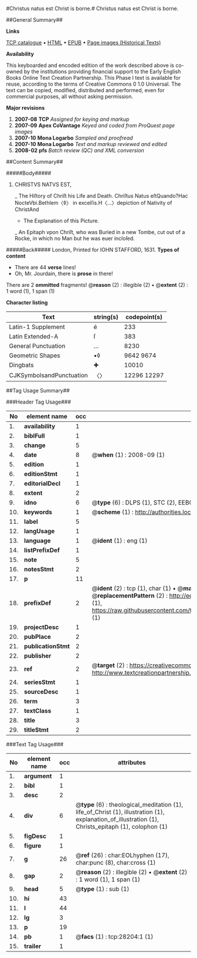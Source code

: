 #Christus natus est Christ is borne.#
Christus natus est Christ is borne.

##General Summary##

**Links**

[TCP catalogue](http://www.ota.ox.ac.uk/tcp/)  • 
[HTML](http://tei.it.ox.ac.uk/tcp/Texts-HTML/free/A18/A18703.html)  • 
[EPUB](http://tei.it.ox.ac.uk/tcp/Texts-EPUB/free/A18/A18703.epub) • 
[Page images (Historical Texts)](https://data.historicaltexts.jisc.ac.uk/view?pubId=eebo-33143064e&pageId=eebo-33143064e-28204-1)

**Availability**

This keyboarded and encoded edition of the
	       work described above is co-owned by the institutions
	       providing financial support to the Early English Books
	       Online Text Creation Partnership. This Phase I text is
	       available for reuse, according to the terms of Creative
	       Commons 0 1.0 Universal. The text can be copied,
	       modified, distributed and performed, even for
	       commercial purposes, all without asking permission.

**Major revisions**

1. __2007-08__ __TCP__ *Assigned for keying and markup*
1. __2007-09__ __Apex CoVantage__ *Keyed and coded from ProQuest page images*
1. __2007-10__ __Mona Logarbo__ *Sampled and proofread*
1. __2007-10__ __Mona Logarbo__ *Text and markup reviewed and edited*
1. __2008-02__ __pfs__ *Batch review (QC) and XML conversion*

##Content Summary##

#####Body#####

1. CHRISTVS NATVS EST,

    _ The Hiſtory of Chriſt his Life and Death.
Chriſtus Natus eſtQuando?Hac NocteVbi.Bethlem〈◊〉 in excelſis.H〈…〉depiction of Nativity of ChristAnd 
      * The Explanation of this Picture.

    _ An Epitaph vpon Chriſt, who was Buried in a new Tombe, cut out of a Rocke, in which no Man but he was euer incloſed.

#####Back#####
London, Printed for IOHN STAFFORD, 1631.
**Types of content**

  * There are 44 **verse** lines!
  * Oh, Mr. Jourdain, there is **prose** in there!

There are 2 **ommitted** fragments! 
 @__reason__ (2) : illegible (2)  •  @__extent__ (2) : 1 word (1), 1 span (1)

**Character listing**


|Text|string(s)|codepoint(s)|
|---|---|---|
|Latin-1 Supplement|é|233|
|Latin Extended-A|ſ|383|
|General Punctuation|…|8230|
|Geometric Shapes|▪◊|9642 9674|
|Dingbats|✚|10010|
|CJKSymbolsandPunctuation|〈〉|12296 12297|

##Tag Usage Summary##

###Header Tag Usage###

|No|element name|occ|attributes|
|---|---|---|---|
|1.|__availability__|1||
|2.|__biblFull__|1||
|3.|__change__|5||
|4.|__date__|8| @__when__ (1) : 2008-09 (1)|
|5.|__edition__|1||
|6.|__editionStmt__|1||
|7.|__editorialDecl__|1||
|8.|__extent__|2||
|9.|__idno__|6| @__type__ (6) : DLPS (1), STC (2), EEBO-CITATION (1), OCLC (1), VID (1)|
|10.|__keywords__|1| @__scheme__ (1) : http://authorities.loc.gov/ (1)|
|11.|__label__|5||
|12.|__langUsage__|1||
|13.|__language__|1| @__ident__ (1) : eng (1)|
|14.|__listPrefixDef__|1||
|15.|__note__|5||
|16.|__notesStmt__|2||
|17.|__p__|11||
|18.|__prefixDef__|2| @__ident__ (2) : tcp (1), char (1)  •  @__matchPattern__ (2) : ([0-9\-]+):([0-9IVX]+) (1), (.+) (1)  •  @__replacementPattern__ (2) : http://eebo.chadwyck.com/downloadtiff?vid=$1&page=$2 (1), https://raw.githubusercontent.com/textcreationpartnership/Texts/master/tcpchars.xml#$1 (1)|
|19.|__projectDesc__|1||
|20.|__pubPlace__|2||
|21.|__publicationStmt__|2||
|22.|__publisher__|2||
|23.|__ref__|2| @__target__ (2) : https://creativecommons.org/publicdomain/zero/1.0/ (1), http://www.textcreationpartnership.org/docs/. (1)|
|24.|__seriesStmt__|1||
|25.|__sourceDesc__|1||
|26.|__term__|3||
|27.|__textClass__|1||
|28.|__title__|3||
|29.|__titleStmt__|2||


###Text Tag Usage###

|No|element name|occ|attributes|
|---|---|---|---|
|1.|__argument__|1||
|2.|__bibl__|1||
|3.|__desc__|2||
|4.|__div__|6| @__type__ (6) : theological_meditation (1), life_of_Christ (1), illustration (1), explanation_of_illustration (1), Christs_epitaph (1), colophon (1)|
|5.|__figDesc__|1||
|6.|__figure__|1||
|7.|__g__|26| @__ref__ (26) : char:EOLhyphen (17), char:punc (8), char:cross (1)|
|8.|__gap__|2| @__reason__ (2) : illegible (2)  •  @__extent__ (2) : 1 word (1), 1 span (1)|
|9.|__head__|5| @__type__ (1) : sub (1)|
|10.|__hi__|43||
|11.|__l__|44||
|12.|__lg__|3||
|13.|__p__|19||
|14.|__pb__|1| @__facs__ (1) : tcp:28204:1 (1)|
|15.|__trailer__|1||
